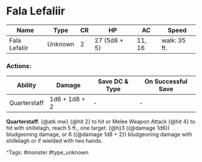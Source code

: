 # Fala Lefaliir

| Name | Type | CR | HP | AC | Speed |
|------|------|----|----|----|-------|
| Fala Lefaliir | Unknown | 2 | 27 (5d8 + 5) | 11, 16 | walk: 35 ft. |

### Actions:

| Ability | Damage | Save DC & Type | On Successful Save |
|---------|--------|----------------|--------------------|
| Quarterstaff | 1d6 + 1d8 + 2 | - | - |


**Quarterstaff.** {@atk mw} {@hit 2} to hit or Melee Weapon Attack {@hit 4} to hit with shillelagh, reach 5 ft., one target. {@h}3 ({@damage 1d6}) bludgeoning damage, or 6 ({@damage 1d8 + 2}) bludgeoning damage with shillelagh or if wielded with two hands.

^Tags: #monster #type_unknown
